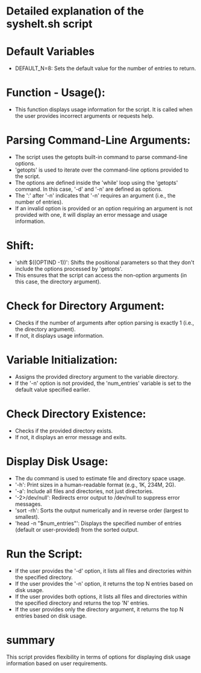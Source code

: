 # Detailed explanation of the syshelt.sh script

  # Default Variables
   - DEFAULT_N=8: Sets the default value for the number of entries to return.                                               
                                                                                                                       
  # Function - Usage():
   - This function displays usage information for the script. It is called when the user provides incorrect arguments or 
     requests help.
                                                                                                                        
  # Parsing Command-Line Arguments:
   - The script uses the getopts built-in command to parse command-line options.
   - 'getopts' is used to iterate over the command-line options provided to the script.
   - The options are defined inside the 'while' loop using the 'getopts' command.
     In this case, '-d' and '-n' are defined as options.
   - The ':' after '-n' indicates that '-n' requires an argument (i.e., the number of entries).
   - If an invalid option is provided or an option requiring an argument is not provided with one, it will display an error 
     message and usage information.
                                                                                                                          
  # Shift:
   - 'shift $((OPTIND -1))': Shifts the positional parameters so that they don't include the options processed by 'getopts'.
   -  This ensures that the script can access the non-option arguments (in this case, the directory argument).
                                                                                                                          
 # Check for Directory Argument:
   - Checks if the number of arguments after option parsing is exactly 1 (i.e., the directory argument).
   - If not, it displays usage information.
                                                                                                                       
 # Variable Initialization:
   - Assigns the provided directory argument to the variable directory.
   - If the '-n' option is not provided, the 'num_entries' variable is set to the default value specified earlier.
                                                                                                                          
 #  Check Directory Existence:
   - Checks if the provided directory exists.
   - If not, it displays an error message and exits.
                                                                                                                        
# Display Disk Usage:
   - The du command is used to estimate file and directory space usage.
   - '-h': Print sizes in a human-readable format (e.g., 1K, 234M, 2G).
   - '-a': Include all files and directories, not just directories.
   - '-2>/dev/null': Redirects error output to /dev/null to suppress error messages.
   - 'sort -rh': Sorts the output numerically and in reverse order (largest to smallest).
   - 'head -n "$num_entries"': Displays the specified number of entries (default or user-provided) from the sorted output.
                                                                                                                            
# Run the Script:
   - If the user provides the '-d' option, it lists all files and directories within the specified directory.
   - If the user provides the '-n' option, it returns the top N entries based on disk usage.
   - If the user provides both options, it lists all files and directories within the specified directory and returns the top 
     'N' entries.
   - If the user provides only the directory argument, it returns the top N entries based on disk usage.
# summary
This script provides flexibility in terms of options for displaying disk usage information based on user requirements.
